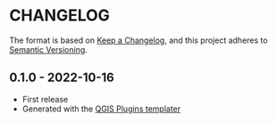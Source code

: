 # CHANGELOG

The format is based on [Keep a Changelog](https://keepachangelog.com/), and this project adheres to [Semantic Versioning](https://semver.org/).

<!--

Unreleased

## version_tag - YYYY-DD-mm

### Added

### Changed

### Removed

-->

## 0.1.0 - 2022-10-16

- First release
- Generated with the [QGIS Plugins templater](https://oslandia.gitlab.io/qgis/template-qgis-plugin/)
